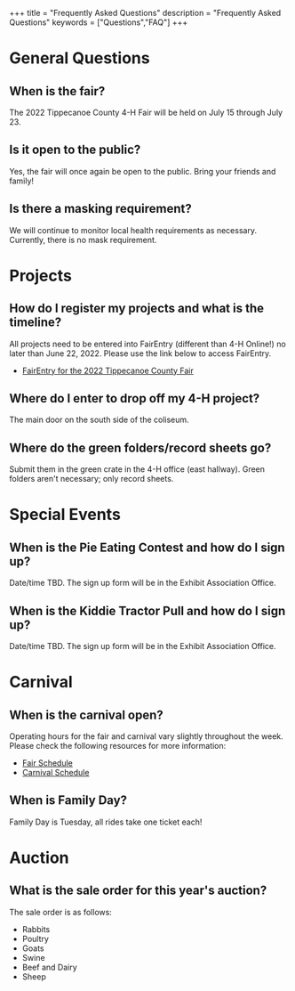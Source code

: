 +++
title = "Frequently Asked Questions"
description = "Frequently Asked Questions"
keywords = ["Questions","FAQ"]
+++

# General Questions

## When is the fair?

The 2022 Tippecanoe County 4-H Fair will be held on July 15 through July 23.

## Is it open to the public?

Yes, the fair will once again be open to the public. Bring your friends and family!

## Is there a masking requirement?

We will continue to monitor local health requirements as necessary. Currently, there is no mask requirement.

# Projects

## How do I register my projects and what is the timeline?

All projects need to be entered into FairEntry (different than 4-H Online!) no later than June 22, 2022. Please use the link below to access FairEntry.

* [FairEntry for the 2022 Tippecanoe County Fair](https://fairentry.com/Fair/SignIn/16398)

## Where do I enter to drop off my 4-H project?

The main door on the south side of the coliseum.

## Where do the green folders/record sheets go?

Submit them in the green crate in the 4-H office (east hallway). Green folders aren't necessary; only record sheets.

# Special Events

## When is the Pie Eating Contest and how do I sign up?

Date/time TBD. The sign up form will be in the Exhibit Association Office.

## When is the Kiddie Tractor Pull and how do I sign up?

Date/time TBD. The sign up form will be in the Exhibit Association Office.

# Carnival

## When is the carnival open?

Operating hours for the fair and carnival vary slightly throughout the week. Please check the following resources for more information:
* [Fair Schedule](/2022/schedule)
* [Carnival Schedule](/2022/carnival)

## When is Family Day?

Family Day is Tuesday, all rides take one ticket each!

# Auction

## What is the sale order for this year's auction?

The sale order is as follows:
* Rabbits
* Poultry
* Goats
* Swine
* Beef and Dairy
* Sheep
